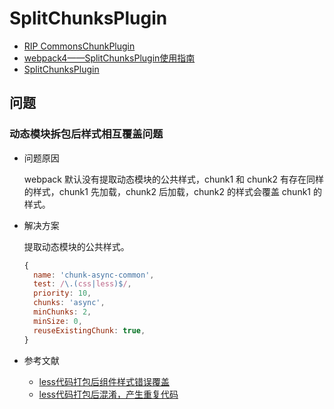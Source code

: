 # SplitChunksPlugin

- [RIP CommonsChunkPlugin](https://gist.github.com/sokra/1522d586b8e5c0f5072d7565c2bee693)
- [webpack4——SplitChunksPlugin使用指南](https://blog.csdn.net/qq_26733915/article/details/79458533)
- [SplitChunksPlugin](https://webpack.js.org/plugins/split-chunks-plugin)

## 问题

### 动态模块拆包后样式相互覆盖问题

- 问题原因

    webpack 默认没有提取动态模块的公共样式，chunk1 和 chunk2 有存在同样的样式，chunk1 先加载，chunk2 后加载，chunk2 的样式会覆盖 chunk1 的样式。

- 解决方案

    提取动态模块的公共样式。

    ```js
    {
      name: 'chunk-async-common',
      test: /\.(css|less)$/,
      priority: 10,
      chunks: 'async',
      minChunks: 2,
      minSize: 0,
      reuseExistingChunk: true,
    }
    ```

- 参考文献

    - [less代码打包后组件样式错误覆盖](https://github.com/umijs/umi/issues/4978)
    - [less代码打包后混淆，产生重复代码](https://github.com/umijs/umi/issues/4260)
